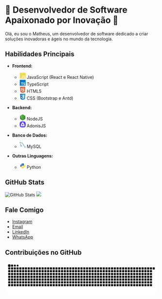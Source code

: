 # 🚀 Desenvolvedor de Software Apaixonado por Inovação 🚀

Olá, eu sou o Matheus, um desenvolvedor de software dedicado a criar soluções inovadoras e ágeis no mundo da tecnologia.

## Habilidades Principais

- **Frontend:** 
  - <img src="https://raw.githubusercontent.com/devicons/devicon/master/icons/javascript/javascript-plain.svg" alt="JavaScript" width="20" height="20"/> JavaScript (React e React Native)
  - <img src="https://raw.githubusercontent.com/devicons/devicon/master/icons/typescript/typescript-plain.svg" alt="TypeScript" width="20" height="20"/> TypeScript
  - <img src="https://raw.githubusercontent.com/devicons/devicon/master/icons/html5/html5-original.svg" alt="HTML5" width="20" height="20"/> HTML5
  - <img src="https://raw.githubusercontent.com/devicons/devicon/master/icons/css3/css3-original.svg" alt="CSS3" width="20" height="20"/> CSS (Bootstrap e Antd)

- **Backend:** 
  - <img src="https://raw.githubusercontent.com/devicons/devicon/master/icons/nodejs/nodejs-original.svg" alt="Node.js" width="20" height="20"/> NodeJS
  - <img src="https://raw.githubusercontent.com/devicons/devicon/master/icons/adonisjs/adonisjs-original.svg" alt="AdonisJS" width="20" height="20"/> AdonisJS

- **Banco de Dados:** 
  - <img src="https://raw.githubusercontent.com/devicons/devicon/master/icons/mysql/mysql-original.svg" alt="MySQL" width="20" height="20"/> MySQL

- **Outras Linguagens:** 
  - <img src="https://raw.githubusercontent.com/devicons/devicon/master/icons/python/python-original.svg" alt="Python" width="20" height="20"/> Python

## GitHub Stats

![GitHub Stats](https://github-readme-stats.vercel.app/api?username=matheuspedrow&theme=dracula&show_icons=true&hide_border=true)
  <img src="https://github-readme-stats.vercel.app/api/top-langs/?username=matheuspedrow&theme=dracula&show_icons=true&hide_border=true" style="height: 195px;" />

## Fale Comigo

- [Instagram](https://instagram.com/matheuspedrow)
- [Email](mailto:matheuspedrow@gmail.com)
- [LinkedIn](https://www.linkedin.com/in/matheusrebeschini)
- [WhatsApp](https://api.whatsapp.com/send?phone=5551994249593&text=Oi,%20vi%20seu%20perfil%20no%20Github...)

## Contribuições no GitHub

![Snake Animation](https://github.com/matheuspedrow/matheuspedrow/blob/output/github-contribution-grid-snake.svg)
